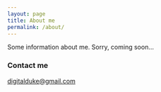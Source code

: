 ```yaml
---
layout: page
title: About me
permalink: /about/
---
```


Some information about me. Sorry, coming soon...

### Contact me

[digitalduke@gmail.com](mailto:digitalduke@gmail.com)
